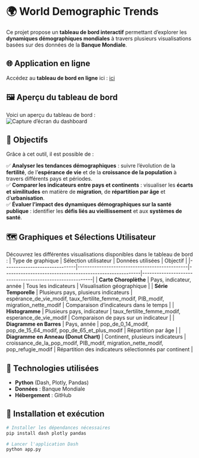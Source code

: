 # 🌍 World Demographic Trends  

Ce projet propose un **tableau de bord interactif** permettant d’explorer les **dynamiques démographiques mondiales** à travers plusieurs visualisations basées sur des données de la **Banque Mondiale**.  

## 🌐 Application en ligne  
Accédez au **tableau de bord en ligne** ici : [ici](https://example.com)  

## 🖼️ Aperçu du tableau de bord  
Voici un aperçu du tableau de bord :  
![Capture d’écran du dashboard](assets/dashboard_preview.png)  

## 🎯 Objectifs  
Grâce à cet outil, il est possible de :  

✅ **Analyser les tendances démographiques** : suivre l’évolution de la **fertilité**, de l’**espérance de vie** et de la **croissance de la population** à travers différents pays et périodes.  
✅ **Comparer les indicateurs entre pays et continents** : visualiser les **écarts et similitudes** en matière de **migration**, de **répartition par âge** et d’**urbanisation**.  
✅ **Évaluer l’impact des dynamiques démographiques sur la santé publique** : identifier les **défis liés au vieillissement** et aux **systèmes de santé**.

## 🗺️ Graphiques et Sélections Utilisateur  

Découvrez les différentes visualisations disponibles dans le tableau de bord : 
| Type de graphique            | Sélection utilisateur                        | Données utilisées                                       | Objectif                                                |
|------------------------------|----------------------------------------------|---------------------------------------------------------|---------------------------------------------------------|
| **Carte Choroplèthe**         | Pays, indicateur, année                      | Tous les indicateurs                                     | Visualisation géographique                               |
| **Série Temporelle**          | Plusieurs pays, plusieurs indicateurs       | espérance_de_vie_modif, taux_fertilite_femme_modif, PIB_modif, migration_nette_modif | Comparaison d’indicateurs dans le temps                 |
| **Histogramme**               | Plusieurs pays, indicateur                  | taux_fertilite_femme_modif, esperance_de_vie_modif       | Comparaison de pays sur un indicateur                   |
| **Diagramme en Barres**       | Pays, année                                 | pop_de_0_14_modif, pop_de_15_64_modif, pop_de_65_et_plus_modif | Répartition par âge                                     |
| **Diagramme en Anneau (Donut Chart)** | Continent, plusieurs indicateurs        | croissance_de_la_pop_modif, PIB_modif, migration_nette_modif, pop_refugie_modif | Répartition des indicateurs sélectionnés par continent |

## 🚀 Technologies utilisées  
- **Python** (Dash, Plotly, Pandas)  
- **Données** : Banque Mondiale  
- **Hébergement** : GitHub  

## 📌 Installation et exécution  

```python
# Installer les dépendances nécessaires
pip install dash plotly pandas

# Lancer l'application Dash
python app.py
